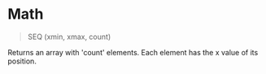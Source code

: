 # Math

> SEQ (xmin, xmax, count)

Returns an array with 'count' elements. Each element has the x value of its position.

